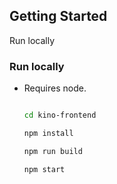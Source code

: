 ## Getting Started

Run locally

### Run locally

- Requires node.

  ```bash

  cd kino-frontend

  npm install

  npm run build

  npm start

  ```
